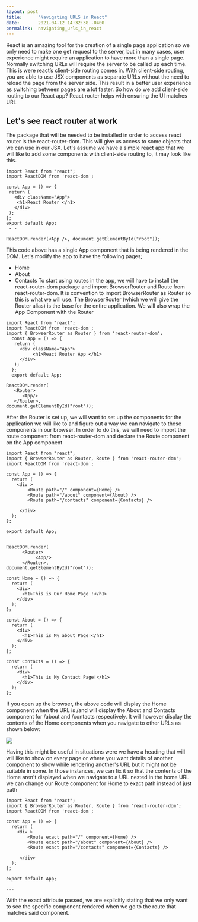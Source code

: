 ```yaml
---
layout: post
title:      "Navigating URLS in React"
date:       2021-04-12 14:32:38 -0400
permalink:  navigating_urls_in_react
---
```


React is an amazing tool for the creation of a single page application so we only need to make one get request to the server, but in many cases, user experience might require an application to have more than a single page. Normally switching URLs will require the server to be called up each time. This is were react’s client-side routing comes in. With client-side routing, you are able to use JSX components as separate URLs without the need to reload the page from the server side.
This result in a better user experience as switching between pages are a lot faster.
So how do we add client-side routing to our React app? React router helps with ensuring the UI matches URL

## Let's see react router at work
The package that will be needed to be installed in order to access react router is the react-router-dom. This will give us access to some objects that we can use in our JSX.
Let's assume we have a simple react app that we will like to add some components with client-side routing to, it may look like this.

```
import React from "react";
import ReactDOM from 'react-dom';

const App = () => {
 return (
   <div className="App">
   	<h1>React Router </h1>
   </div>
 );
};
export default App;
 - -
 
ReactDOM.render(<App />, document.getElementById("root"));
```

This code above has a single App component that is being rendered in the DOM.
Let's modify the app to have the following pages;
* Home 
* About
* Contacts
To start using routes in the app, we will have to install the react-router-dom package and import BrowserRouter and Route from react-router-dom. It is convention to import BrowserRouter as Router so this is what we will use. The BrowserRouter (which we will give the Router alias) is the base for the entire application. We will also wrap the App Component with the Router

```
import React from "react";
import ReactDOM from 'react-dom';
import { BrowserRouter as Router } from 'react-router-dom';
  const App = () => {
   return (
     <div className="App">
          <h1>React Router App </h1>
     </div>
   );
  };
  export default App;
 
ReactDOM.render( 
   <Router>
      <App/>
   </Router>, 
document.getElementById("root"));

```

After the Router is set up, we will want to set up the components for the application we will like to and figure out a way we can navigate to those components in our browser. In order to do this, we will need to import the route component from react-router-dom and declare the Route component on the App component

```
import React from "react";
import { BrowserRouter as Router, Route } from 'react-router-dom';
import ReactDOM from 'react-dom';

const App = () => {
  return (
    <div >
        <Route path="/" component={Home} />
       	<Route path="/about" component={About} />
        <Route path="/contacts" component={Contacts} />
          
     </div>
  );
};

export default App;

  
ReactDOM.render(   
      <Router>
           <App/>
      </Router>, 
document.getElementById("root"));

const Home = () => {
  return (
    <div>
      <h1>This is Our Home Page !</h1>
    </div>
  );
};
 
const About = () => {
  return (
    <div>
      <h1>This is My about Page!</h1>
    </div>
  );
};

const Contacts = () => {
  return (
    <div>
      <h1>This is My Contact Page!</h1>
    </div>
  );
};
```

If you open up the browser, the above code will display the Home component when the URL is /and will display the About and Contacts component for /about and /contacts respectively. It will however display the contents of the Home components when you navigate to other URLs as shown below:

![](https://i.ibb.co/YpwdBtF/Screen-Shot-2021-04-02-at-10-43-02-AM.png)

Having this might be useful in situations were we have a heading that will will like to show on every page or where you want details of another component to show while rendering another's URL but it might not be suitable in some. In those instances, we can fix it so that the contents of the Home aren't displayed when we navigate to a URL nested in the home URL we can change our Route component for Home to exact path instead of just path

```
import React from "react";
import { BrowserRouter as Router, Route } from 'react-router-dom';
import ReactDOM from 'react-dom';
 
const App = () => {
  return (
    <div >
        <Route exact path="/" component={Home} />
       	<Route exact path="/about" component={About} />
        <Route exact path="/contacts" component={Contacts} />
          
     </div>
  );
};
 
export default App;
 
---
```

With the exact attribute passed, we are explicitly stating that we only want to see the specific component rendered when we go to the route that matches said component.

